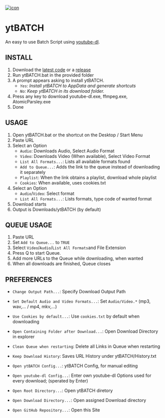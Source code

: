 [![icon](https://github.com/eppic/ytBATCH/blob/main/bin/256.ico)](https://github.com/eppic/ytBATCH)
# ytBATCH
An easy to use Batch Script using [youtube-dl](https://github.com/ytdl-org/youtube-dl).  

## INSTALL
1. Download the [latest code](https://github.com/eppic/ytBATCH/archive/refs/heads/main.zip) or a [release](https://github.com/eppic/ytBATCH/releases)  
2. Run ytBATCH.bat in the provided folder  
3. A prompt appears asking to install ytBATCH.  
   - *`Yes`: Install ytBATCH to AppData and generate shortcuts*  
   - *`No`: Keep ytBATCH in its download folder.*  
4. Press any key to download youtube-dl.exe, ffmpeg.exe, AtomicParsley.exe  
5. Done  

## USAGE
1. Open ytBATCH.bat or the shortcut on the Desktop / Start Menu  
2. Paste URL  
3. Select an Option  
   - `Audio`: Downloads Audio, Select Audio Format  
   - `Video`: Downloads Video (When available), Select Video Format  
   - `List All Formats...`: Lists all available formats found
   - `Add to Queue...`: Adds the link to the queue instead of downloading it separately
   - `Playlist`: When the link obtains a playlist, download whole playlist
   - `Cookies`: When available, uses cookies.txt  
4. Select an Option
   - `Audio`/`Video`: Select format
   - `List All Formats...`: Lists formats, type code of wanted format
5. Download starts
6. Output is Downloads/ytBATCH (by default)

## QUEUE USAGE
1. Paste URL
2. Set `Add to Queue...` to `TRUE`
3. Select `Video`/`Audio`/`List All Formats`and File Extension
4. Press Q to start Queue.
5. Add more URLs to the Queue while downloading, when wanted
6. When all downloads are finished, Queue closes

## PREFERENCES
 - `Change Output Path...`: Specify Download Output Path
 - `Set Default Audio and Video Formats...`: Set `Audio/Video.*` (mp3, wav,... / mp4, mkv,...)
 - `Use Cookies by default...`: Use `cookies.txt` by default when downloading
 - `Open Containing Folder after Download...`: Open Download Directory in explorer
 - `Clean Queue when restarting`: Delete all Links in Queue when restarting
 - `Keep Download History`: Saves URL History under ytBATCH/History.txt
  
 - `Open ytBATCH Config...`: ytBATCH Config, for manual editing
 - `Open youtube-dl Config...`: Enter own youtube-dl Options used for every download; (sperated by Enter)
 - `Open Root Directory...`: Open ytBATCH diretory
 - `Open Download Directory...`: Open assigned Download directory
 - `Open GitHub Repository...`: Open this Site
